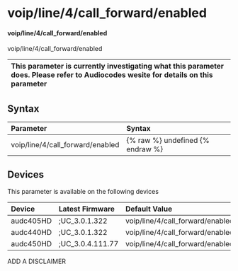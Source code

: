 ﻿---
description: voip/line/4/call_forward/enabled
search: false
---

# voip/line/4/call_forward/enabled

#### voip/line/4/call_forward/enabled

voip/line/4/call_forward/enabled


| This parameter is currently investigating what this parameter does. Please refer to Audiocodes wesite for details on this parameter | 
| :--- |

## Syntax
| Parameter | Syntax |
| :--- | :--- |
|voip/line/4/call_forward/enabled | {% raw %} undefined {% endraw %}|

## Devices
This parameter is available on the following devices

| Device | Latest Firmware | Default Value |
|:---|:---|:---|
| audc405HD | ;UC_3.0.1.322 | voip/line/4/call_forward/enabled=1 
| audc440HD | ;UC_3.0.1.322 | voip/line/4/call_forward/enabled=1 
| audc450HD | ;UC_3.0.4.111.77 | voip/line/4/call_forward/enabled=1 

ADD A DISCLAIMER
